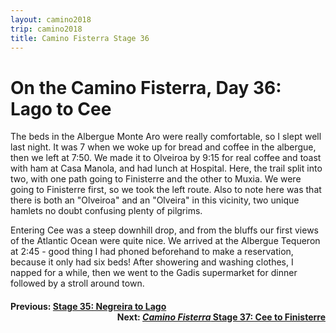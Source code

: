 ```yaml
---
layout: camino2018
trip: camino2018
title: Camino Fisterra Stage 36
---
```


# On the Camino Fisterra, Day 36: Lago to Cee

The beds in the Albergue Monte Aro were really comfortable, so I slept well last night. It was 7 when we woke up for bread and coffee in the albergue, then we left at 7:50. We made it to Olveiroa by 9:15 for real coffee and toast with ham at Casa Manola, and had lunch at Hospital. Here, the trail split into two, with one path going to Finisterre and the other to Muxia. We were going to Finisterre first, so we took the left route. Also to note here was that there is both an "Olveiroa" and an "Olveira" in this vicinity, two unique hamlets no doubt confusing plenty of pilgrims.

Entering Cee was a steep downhill drop, and from the bluffs our first views of the Atlantic Ocean were quite nice. We arrived at the Albergue Tequeron at 2:45 - good thing I had phoned beforehand to make a reservation, because it only had six beds! After showering and washing clothes, I napped for a while, then we went to the Gadis supermarket for dinner followed by a stroll around town.

<h4><div style="text-align: left; margin-bottom: -20px">Previous: <a href="/2018/10/08/camino35.html">Stage 35: Negreira to Lago</a></div></h4>
<h4><div style="text-align: right;">Next: <a href="/2018/10/10/camino37.html"><i>Camino Fisterra</i> Stage 37: Cee to Finisterre</a></div></h4>